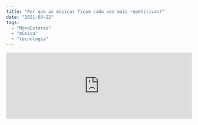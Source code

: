 ```yaml
---
title: "Por que as músicas ficam cada vez mais repetitivas?"
date: "2021-03-22"
tags: 
  - "MonoEstéreo"
  - "música"
  - "tecnologia"
---
```


<iframe style="width: 100%; height: 180px;" src="https://anchor.fm/monoestereo/embed/episodes/Por-que-as-msicas-ficam-cada-vez-mais-repetitivas-et7n9a" width="100%" height="180px" frameborder="0" scrolling="no"></iframe>
